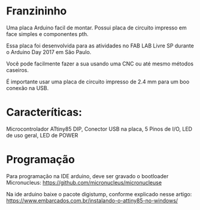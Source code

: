 # Franzininho


Uma placa Arduino facil de montar. Possui placa de circuito impresso em face simples e componentes pth. 

Essa placa foi desenvolvida para as atividades no FAB LAB Livre SP durante o Arduino Day 2017 em São Paulo.

Você pode facilmente fazer a sua usando uma CNC ou até mesmo métodos caseiros.

É importante usar uma placa de circuito impresso de 2.4 mm para um boo conexão na USB.


# Caracteríticas:

Microcontrolador ATtiny85 DIP, Conector USB na placa, 5 Pinos de I/O, LED de uso geral, LED de POWER


# Programação


Para programação na IDE arduino, deve ser gravado o bootloader Micronucleus: https://github.com/micronucleus/micronucleuse 

Na ide arduino baixe o pacote digistump, conforme explicado nesse artigo: https://www.embarcados.com.br/instalando-o-attiny85-no-windows/







